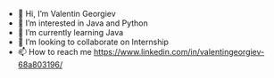 - 👋 Hi, I’m Valentin Georgiev
- 👀 I’m interested in Java and Python
- 🌱 I’m currently learning Java 
- 💞️ I’m looking to collaborate on Internship
- 📫 How to reach me https://www.linkedin.com/in/valentingeorgiev-68a803196/

<!---
CR7CR7/CR7CR7 is a ✨ special ✨ repository because its `README.md` (this file) appears on your GitHub profile.
You can click the Preview link to take a look at your changes.
--->
